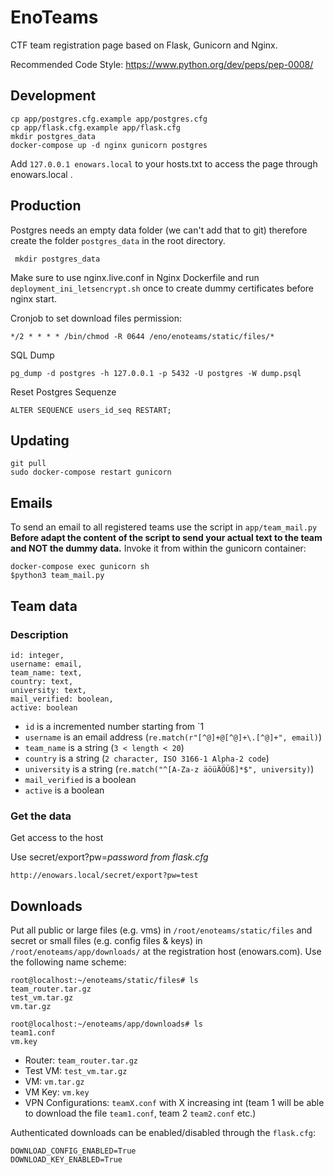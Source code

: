 # EnoTeams
CTF team registration page based on Flask, Gunicorn and Nginx.


Recommended Code Style: https://www.python.org/dev/peps/pep-0008/
## Development

	cp app/postgres.cfg.example app/postgres.cfg
	cp app/flask.cfg.example app/flask.cfg
	mkdir postgres_data
	docker-compose up -d nginx gunicorn postgres

Add `127.0.0.1 enowars.local` to your hosts.txt to access the page through enowars.local .

## Production

Postgres needs an empty data folder (we can't add that to git) therefore create the folder `postgres_data` in the root directory.

     mkdir postgres_data 

Make sure to use nginx.live.conf in Nginx Dockerfile and run `deployment_ini_letsencrypt.sh` once to create dummy certificates before nginx start.

Cronjob to set download files permission:

    */2 * * * * /bin/chmod -R 0644 /eno/enoteams/static/files/*

SQL Dump    
    
    pg_dump -d postgres -h 127.0.0.1 -p 5432 -U postgres -W dump.psql

Reset Postgres Sequenze

    ALTER SEQUENCE users_id_seq RESTART;

## Updating

    git pull
    sudo docker-compose restart gunicorn 

## Emails

To send an email to all registered teams use the script in `app/team_mail.py`  
**Before adapt the content of the script to send your actual text to the team and NOT the dummy data.**
Invoke it from within the gunicorn container:

    docker-compose exec gunicorn sh
    $python3 team_mail.py


## Team data

### Description

    id: integer,
    username: email,
    team_name: text,
    country: text,
    university: text,
    mail_verified: boolean,
    active: boolean

- `id` is a incremented number starting from `1
- `username` is an email address (`re.match(r"[^@]+@[^@]+\.[^@]+", email)`)
- `team_name` is a string (`3 < length < 20`)
- `country` is a string (`2 character, ISO 3166-1 Alpha-2 code`)
- `university` is a string (`re.match("^[A-Za-z äöüÄÖÜß]*$", university)`)
- `mail_verified` is a boolean
- `active` is a boolean

### Get the data

Get access to the host

Use secret/export?pw=*password from flask.cfg*

    http://enowars.local/secret/export?pw=test
    

## Downloads

Put all public or large files (e.g. vms) in  `/root/enoteams/static/files` and secret or small files (e.g. config files & keys) in `/root/enoteams/app/downloads/` at the registration host (enowars.com).
Use the following name scheme:

    root@localhost:~/enoteams/static/files# ls
    team_router.tar.gz
    test_vm.tar.gz
    vm.tar.gz

    root@localhost:~/enoteams/app/downloads# ls
    team1.conf
    vm.key

- Router: `team_router.tar.gz`
- Test VM: `test_vm.tar.gz`
- VM: `vm.tar.gz`
- VM Key: `vm.key`
- VPN Configurations: `teamX.conf` with X increasing int (team 1 will be able to download the file `team1.conf`, team 2 `team2.conf` etc.)


Authenticated downloads can be enabled/disabled through the `flask.cfg`:
    
    DOWNLOAD_CONFIG_ENABLED=True
    DOWNLOAD_KEY_ENABLED=True
